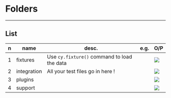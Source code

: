 # Folders

---

## List
|n|name|desc.|e.g.|O/P|
|-|----|-----|----|---|
|1|fixtures|Use `cy.fixture()` command to load the data||<img src="https://i.imgur.com/vF3Go2v.png">|
|2|integration|All your test files go in here !||<img src="https://i.imgur.com/nODIlYq.png">|
|3|plugins|||<img src="https://i.imgur.com/jUSsdSz.png">|
|4|support|||<img src="https://i.imgur.com/M5cGPyO.png">|
